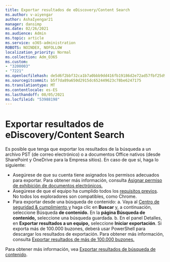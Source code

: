```yaml
---
title: Exportar resultados de eDiscovery/Content Search
ms.author: v-aiyengar
author: AshaIyengar21
manager: dansimp
ms.date: 02/26/2021
ms.audience: Admin
ms.topic: article
ms.service: o365-administration
ROBOTS: NOINDEX, NOFOLLOW
localization_priority: Normal
ms.collection: Adm_O365
ms.custom:
- "3200003"
- "7221"
ms.openlocfilehash: de5d6f2bbf32ca1b7a0bbb9dd416fb19186d2e72ad57fbf25d9b55bd733fdc21
ms.sourcegitcommit: b5f7da89a650d2915dc652449623c78be6247175
ms.translationtype: MT
ms.contentlocale: es-ES
ms.lasthandoff: 08/05/2021
ms.locfileid: "53988198"
---
```

# <a name="export-ediscoverycontent-search-results"></a>Exportar resultados de eDiscovery/Content Search

Es posible que tenga que exportar los resultados de la búsqueda a un archivo PST (de correo electrónico) o a documentos Office nativos (desde SharePoint y OneDrive para la Empresa sitios). En caso de que sí, haga lo siguiente:

- Asegúrese de que su cuenta tiene asignados los permisos adecuados para exportar. Para obtener más información, consulta [Asignar permiso de exhibición de documentos electrónicos.](https://go.microsoft.com/fwlink/?linkid=2102406)
- Asegúrese de que el equipo ha cumplido todos los [requisitos previos](https://docs.microsoft.com/office365/securitycompliance/export-search-results#before-you-begin). No todos los exploradores son compatibles, como Chrome.
- Para exportar desde una búsqueda de contenido: a. Vaya al [Centro de seguridad & cumplimiento y](https://protection.office.com/contentsearch) haga clic en **Buscar** y, a continuación, seleccione Búsqueda **de contenido.** En la **página Búsqueda de contenido,** seleccione una búsqueda guardada.
    b. En el panel Detalles, en **Exportar resultados a un equipo,** seleccione **Iniciar exportación**. Si exporta más de 100.000 buzones, deberá usar PowerShell para descargar los resultados de exportación. Para obtener más información, consulta [Exportar resultados de más de 100.000 buzones.](https://go.microsoft.com/fwlink/?linkid=2143861)

Para obtener más información, vea [Exportar resultados de búsqueda de contenido](https://go.microsoft.com/fwlink/?linkid=2102118).